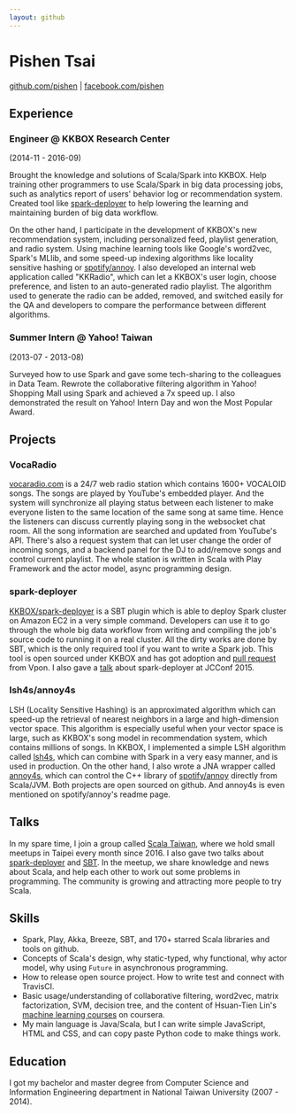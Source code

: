 ```yaml
---
layout: github
---
```


# Pishen Tsai
[github.com/pishen](https://github.com/pishen) | [facebook.com/pishen](https://www.facebook.com/pishen)

## Experience

### Engineer @ KKBOX Research Center

(2014-11 - 2016-09)

Brought the knowledge and solutions of Scala/Spark into KKBOX. Help training other programmers to use Scala/Spark in big data processing jobs, such as analytics report of users' behavior log or recommendation system. Created tool like [spark-deployer](https://github.com/KKBOX/spark-deployer) to help lowering the learning and maintaining burden of big data workflow.


On the other hand, I participate in the development of KKBOX's new recommendation system, including personalized feed, playlist generation, and radio system. Using machine learning tools like Google's word2vec, Spark's MLlib, and some speed-up indexing algorithms like locality sensitive hashing or [spotify/annoy](https://github.com/spotify/annoy).
I also developed an internal web application called "KKRadio", which can let a KKBOX's user login, choose preference, and listen to an auto-generated radio playlist. The algorithm used to generate the radio can be added, removed, and switched easily for the QA and developers to compare the performance between different algorithms.

### Summer Intern @ Yahoo! Taiwan

(2013-07 - 2013-08)

Surveyed how to use Spark and gave some tech-sharing to the colleagues in Data Team. Rewrote the collaborative filtering algorithm in Yahoo! Shopping Mall using Spark and achieved a 7x speed up. I also demonstrated the result on Yahoo! Intern Day and won the Most Popular Award.

## Projects

### VocaRadio
[vocaradio.com](https://www.vocaradio.com) is a 24/7 web radio station which contains 1600+ VOCALOID songs. The songs are played by YouTube's embedded player. And the system will synchronize all playing status between each listener to make everyone listen to the same location of the same song at same time. Hence the listeners can discuss currently playing song in the websocket chat room. All the song information are searched and updated from YouTube's API. There's also a request system that can let user change the order of incoming songs, and a backend panel for the DJ to add/remove songs and control current playlist. The whole station is written in Scala with Play Framework and the actor model, async programming design.

### spark-deployer
[KKBOX/spark-deployer](https://github.com/KKBOX/spark-deployer) is a SBT plugin which is able to deploy Spark cluster on Amazon EC2 in a very simple command. Developers can use it to go through the whole big data workflow from writing and compiling the job's source code to running it on a real cluster. All the dirty works are done by SBT, which is the only required tool if you want to write a Spark job. This tool is open sourced under KKBOX and has got adoption and [pull request](https://github.com/KKBOX/spark-deployer/pull/11) from Vpon. I also gave a [talk](https://www.youtube.com/watch?v=XWhQlhuBq2Q) about spark-deployer at JCConf 2015.

### lsh4s/annoy4s
LSH (Locality Sensitive Hashing) is an approximated algorithm which can speed-up the retrieval of nearest neighbors in a large and high-dimension vector space. This algorithm is especially useful when your vector space is large, such as KKBOX's song model in recommendation system, which contains millions of songs. In KKBOX, I implemented a simple LSH algorithm called [lsh4s](https://github.com/pishen/lsh4s), which can combine with Spark in a very easy manner, and is used in production. On the other hand, I also wrote a JNA wrapper called [annoy4s](https://github.com/pishen/annoy4s), which can control the C++ library of [spotify/annoy](https://github.com/spotify/annoy) directly from Scala/JVM. Both projects are open sourced on github. And annoy4s is even mentioned on spotify/annoy's readme page.

## Talks
In my spare time, I join a group called [Scala Taiwan](http://www.meetup.com/Scala-Taiwan-Meetup/), where we hold small meetups in Taipei every month since 2016. I also gave two talks about [spark-deployer](https://speakerdeck.com/pishen/deploy-your-own-spark-cluster-in-4-minutes-using-sbt) and [SBT](https://speakerdeck.com/pishen/sbt-basic-concepts). In the meetup, we share knowledge and news about Scala, and help each other to work out some problems in programming. The community is growing and attracting more people to try Scala.

## Skills

* Spark, Play, Akka, Breeze, SBT, and 170+ starred Scala libraries and tools on github.
* Concepts of Scala's design, why static-typed, why functional, why actor model, why using `Future` in asynchronous programming.
* How to release open source project. How to write test and connect with TravisCI.
* Basic usage/understanding of collaborative filtering, word2vec, matrix factorization, SVM, decision tree, and the content of Hsuan-Tien Lin's [machine learning courses](https://www.coursera.org/instructor/htlin) on coursera.
* My main language is Java/Scala, but I can write simple JavaScript, HTML and CSS, and can copy paste Python code to make things work.

## Education
I got my bachelor and master degree from Computer Science and Information Engineering department in National Taiwan University (2007 - 2014).

